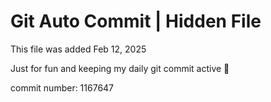 # Git Auto Commit | Hidden File

This file was added Feb 12, 2025

Just for fun and keeping my daily git commit active 🤪

commit number: 1167647
